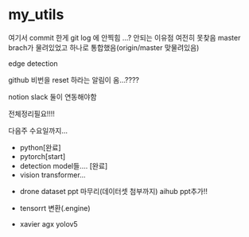 # my_utils

여기서 commit 한게 git log 에 안찍힘
...? 안되는 이유점
여전히 못찾음
master brach가 물려있었고 하나로 통합했음(origin/master 맞물려있음)

edge detection

github 비번을 reset 하라는 알림이 옴...????

notion slack 둘이 연동해야함

전체정리필요!!!! 

다음주 수요일까지...
- python[완료]
- pytorch[start]
- detection model들.... [완료]
- vision transformer...


+ drone dataset 
ppt 마무리(데이터셋 첨부까지)
aihub ppt추가!!

+ tensorrt 변환(.engine) 
+ xavier agx
yolov5
